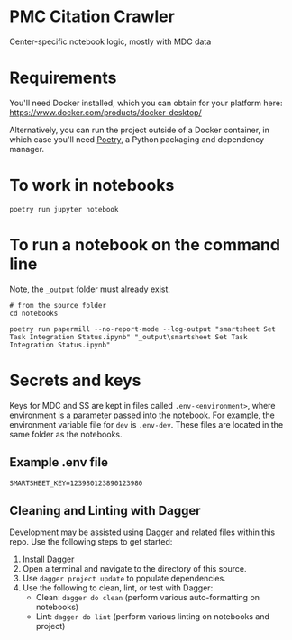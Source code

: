 # PMC Citation Crawler

Center-specific notebook logic, mostly with MDC data

# Requirements

You'll need Docker installed, which you can obtain for your platform here:
https://www.docker.com/products/docker-desktop/

Alternatively, you can run the project outside of a Docker container, in which
case you'll need [Poetry](https://python-poetry.org/), a Python packaging and dependency manager.

# To work in notebooks

    poetry run jupyter notebook

# To run a notebook on the command line

Note, the `_output` folder must already exist.

    # from the source folder
    cd notebooks
    
    poetry run papermill --no-report-mode --log-output "smartsheet Set Task Integration Status.ipynb" "_output\smartsheet Set Task Integration Status.ipynb" 

# Secrets and keys

Keys for MDC and SS are kept in files called `.env-<environment>`, where environment is a parameter passed into the notebook. For example, the environment variable file for `dev` is `.env-dev`. These files are located in the same folder as the notebooks.

## Example .env file

```
SMARTSHEET_KEY=123980123890123980
```

## Cleaning and Linting with Dagger

Development may be assisted using [Dagger](https://docs.dagger.io/) and related files within this repo. Use the following steps to get started:

1. [Install Dagger](https://docs.dagger.io/1200/local-dev)
1. Open a terminal and navigate to the directory of this source.
1. Use `dagger project update` to populate dependencies.
1. Use the following to clean, lint, or test with Dagger:
    - Clean: `dagger do clean` (perform various auto-formatting on notebooks)
    - Lint: `dagger do lint` (perform various linting on notebooks and project)

